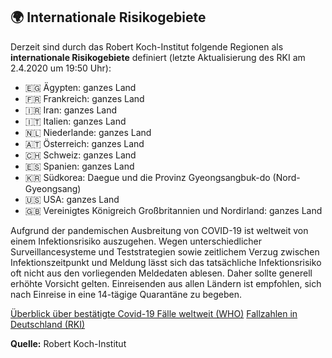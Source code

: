 ## 🌍 Internationale Risikogebiete

Derzeit sind durch das Robert Koch-Institut folgende Regionen als **internationale Risikogebiete** definiert (letzte Aktualisierung des RKI am 2.4.2020 um 19:50 Uhr):

- 🇪🇬 Ägypten: ganzes Land
- 🇫🇷 Frankreich: ganzes Land
- 🇮🇷 Iran: ganzes Land
- 🇮🇹 Italien: ganzes Land
- 🇳🇱 Niederlande: ganzes Land
- 🇦🇹 Österreich: ganzes Land
- 🇨🇭 Schweiz: ganzes Land
- 🇪🇸 Spanien: ganzes Land
- 🇰🇷 Südkorea: Daegue und die Provinz Gyeongsangbuk-do (Nord-Gyeongsang)
- 🇺🇸 USA: ganzes Land
- 🇬🇧 Vereinigtes Königreich Großbritannien und Nordirland: ganzes Land

Aufgrund der pandemischen Ausbreitung von COVID-19 ist weltweit von einem Infektionsrisiko auszugehen. Wegen unterschiedlicher Surveillancesysteme und Teststrategien sowie zeitlichem Verzug zwischen Infektionszeitpunkt und Meldung lässt sich das tatsächliche Infektionsrisiko oft nicht aus den vorliegenden Meldedaten ablesen. Daher sollte generell erhöhte Vorsicht gelten. Einreisenden aus allen Ländern ist empfohlen, sich nach Einreise in eine 14-tägige Quarantäne zu begeben.

[Überblick über bestätigte Covid-19 Fälle weltweit (WHO)](https://who.sprinklr.com/#)
[Fallzahlen in Deutschland (RKI)](https://www.rki.de/DE/Content/InfAZ/N/Neuartiges_Coronavirus/Fallzahlen.html)

**Quelle:** Robert Koch-Institut
